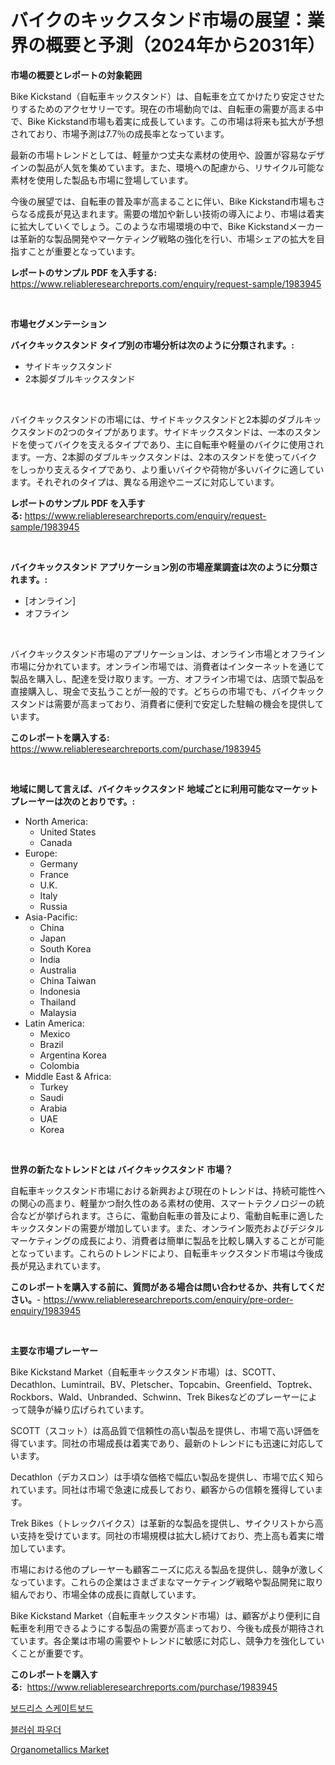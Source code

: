 <p><h1>バイクのキックスタンド市場の展望：業界の概要と予測（2024年から2031年）</h1></p><p><strong>市場の概要とレポートの対象範囲</strong></p>
<p><p>Bike Kickstand（自転車キックスタンド）は、自転車を立てかけたり安定させたりするためのアクセサリーです。現在の市場動向では、自転車の需要が高まる中で、Bike Kickstand市場も着実に成長しています。この市場は将来も拡大が予想されており、市場予測は7.7％の成長率となっています。</p><p>最新の市場トレンドとしては、軽量かつ丈夫な素材の使用や、設置が容易なデザインの製品が人気を集めています。また、環境への配慮から、リサイクル可能な素材を使用した製品も市場に登場しています。</p><p>今後の展望では、自転車の普及率が高まることに伴い、Bike Kickstand市場もさらなる成長が見込まれます。需要の増加や新しい技術の導入により、市場は着実に拡大していくでしょう。このような市場環境の中で、Bike Kickstandメーカーは革新的な製品開発やマーケティング戦略の強化を行い、市場シェアの拡大を目指すことが重要となっています。</p></p>
<p><strong>レポートのサンプル PDF を入手する:</strong> <a href="https://www.reliableresearchreports.com/enquiry/request-sample/1983945">https://www.reliableresearchreports.com/enquiry/request-sample/1983945</a></p>
<p>&nbsp;</p>
<p><strong>市場セグメンテーション</strong></p>
<p><strong>バイクキックスタンド タイプ別の市場分析は次のように分類されます。:</strong></p>
<p><ul><li>サイドキックスタンド</li><li>2本脚ダブルキックスタンド</li></ul></p>
<p>&nbsp;</p>
<p><p>バイクキックスタンドの市場には、サイドキックスタンドと2本脚のダブルキックスタンドの2つのタイプがあります。サイドキックスタンドは、一本のスタンドを使ってバイクを支えるタイプであり、主に自転車や軽量のバイクに使用されます。一方、2本脚のダブルキックスタンドは、2本のスタンドを使ってバイクをしっかり支えるタイプであり、より重いバイクや荷物が多いバイクに適しています。それぞれのタイプは、異なる用途やニーズに対応しています。</p></p>
<p><strong>レポートのサンプル PDF を入手する:</strong>&nbsp;<a href="https://www.reliableresearchreports.com/enquiry/request-sample/1983945">https://www.reliableresearchreports.com/enquiry/request-sample/1983945</a></p>
<p>&nbsp;</p>
<p><strong> バイクキックスタンド アプリケーション別の市場産業調査は次のように分類されます。:</strong></p>
<p><ul><li>[オンライン]</li><li>オフライン</li></ul></p>
<p>&nbsp;</p>
<p><p>バイクキックスタンド市場のアプリケーションは、オンライン市場とオフライン市場に分かれています。オンライン市場では、消費者はインターネットを通じて製品を購入し、配達を受け取ります。一方、オフライン市場では、店頭で製品を直接購入し、現金で支払うことが一般的です。どちらの市場でも、バイクキックスタンドは需要が高まっており、消費者に便利で安定した駐輪の機会を提供しています。</p></p>
<p><strong>このレポートを購入する:</strong>&nbsp; <a href="https://www.reliableresearchreports.com/purchase/1983945">https://www.reliableresearchreports.com/purchase/1983945</a></p>
<p>&nbsp;</p>
<p><strong>地域に関して言えば、バイクキックスタンド 地域ごとに利用可能なマーケットプレーヤーは次のとおりです。:</strong></p>
<p><ul>
    <li>
        North America:
        <ul>
            <li>United States</li>
            <li>Canada</li>
        </ul>
    </li>
    <li>
        Europe:
        <ul>
            <li>Germany</li>
            <li>France</li>
            <li>U.K.</li>
            <li>Italy</li>
            <li>Russia</li>
        </ul>
    </li>
    <li>
        Asia-Pacific:
        <ul>
            <li>China</li>
            <li>Japan</li>
            <li>South Korea</li>
            <li>India</li>
            <li>Australia</li>
            <li>China Taiwan</li>
            <li>Indonesia</li>
            <li>Thailand</li>
            <li>Malaysia</li>
        </ul>
    </li>
    <li>
        Latin America:
        <ul>
            <li>Mexico</li>
            <li>Brazil</li>
            <li>Argentina Korea</li>
            <li>Colombia</li>
        </ul>
    </li>
    <li>
        Middle East & Africa:
        <ul>
            <li>Turkey</li>
            <li>Saudi</li>
            <li>Arabia</li>
            <li>UAE</li>
            <li>Korea</li>
        </ul>
    </li>
    </ul></p>
<p>&nbsp;</p>
<p><strong>世界の新たなトレンドとは バイクキックスタンド 市場？</strong></p>
<p><p>自転車キックスタンド市場における新興および現在のトレンドは、持続可能性への関心の高まり、軽量かつ耐久性のある素材の使用、スマートテクノロジーの統合などが挙げられます。さらに、電動自転車の普及により、電動自転車に適したキックスタンドの需要が増加しています。また、オンライン販売およびデジタルマーケティングの成長により、消費者は簡単に製品を比較し購入することが可能となっています。これらのトレンドにより、自転車キックスタンド市場は今後成長が見込まれています。</p></p>
<p><strong>このレポートを購入する前に、質問がある場合は問い合わせるか、共有してください。</strong>- <a href="https://www.reliableresearchreports.com/enquiry/pre-order-enquiry/1983945">https://www.reliableresearchreports.com/enquiry/pre-order-enquiry/1983945</a></p>
<p>&nbsp;</p>
<p><strong>主要な市場プレーヤー</strong></p>
<p><p>Bike Kickstand Market（自転車キックスタンド市場）は、SCOTT、Decathlon、Lumintrail、BV、Pletscher、Topcabin、Greenfield、Toptrek、Rockbors、Wald、Unbranded、Schwinn、Trek Bikesなどのプレーヤーによって競争が繰り広げられています。</p><p>SCOTT（スコット）は高品質で信頼性の高い製品を提供し、市場で高い評価を得ています。同社の市場成長は着実であり、最新のトレンドにも迅速に対応しています。</p><p>Decathlon（デカスロン）は手頃な価格で幅広い製品を提供し、市場で広く知られています。同社は市場で急速に成長しており、顧客からの信頼を獲得しています。</p><p>Trek Bikes（トレックバイクス）は革新的な製品を提供し、サイクリストから高い支持を受けています。同社の市場規模は拡大し続けており、売上高も着実に増加しています。</p><p>市場における他のプレーヤーも顧客ニーズに応える製品を提供し、競争が激しくなっています。これらの企業はさまざまなマーケティング戦略や製品開発に取り組んでおり、市場全体の成長に貢献しています。</p><p>Bike Kickstand Market（自転車キックスタンド市場）は、顧客がより便利に自転車を利用できるようにする製品の需要が高まっており、今後も成長が期待されています。各企業は市場の需要やトレンドに敏感に対応し、競争力を強化していくことが重要です。</p></p>
<p><strong>このレポートを購入する:</strong>&nbsp;&nbsp;<a href="https://www.reliableresearchreports.com/purchase/1983945">https://www.reliableresearchreports.com/purchase/1983945</a></p>
<p><p><a href="https://medium.com/@goonfghyt6587/%EB%B3%B4%EB%93%9C%EB%A6%AC%EC%8A%A4-%EC%8A%A4%EC%BC%80%EC%9D%B4%ED%8A%B8%EB%B3%B4%EB%93%9C-%EC%8B%9C%EC%9E%A5-%EC%A0%90%EC%9C%A0%EC%9C%A8-%EB%B3%80%ED%99%94-%EB%B0%8F-%EC%8B%9C%EC%9E%A5-%EC%84%B1%EC%9E%A5-%EB%8F%99%ED%96%A5-2024%EB%85%84-2031%EB%85%84-eeb7b6651448">보드리스 스케이트보드</a></p><p><a href="https://medium.com/@christianlarkinus/%EC%9E%89%ED%81%AC%EC%83%89-%EB%B6%84%EB%A7%90-%EC%8B%9C%EC%9E%A5-%EC%9C%A0%ED%98%95-%EC%9D%91%EC%9A%A9-%EB%B0%8F-%EC%A7%80%EB%A6%AC%EC%97%90-%EB%8C%80%ED%95%9C-%ED%8F%AC%EA%B4%84%EC%A0%81-%ED%8F%89%EA%B0%80-756099dfa8ac">블러쉬 파우더</a></p><p><a href="https://eight-handstand-8fb.notion.site/Organometallics-Market-Size-and-Growth-Market-Segmentation-Regional-and-Country-Breakdowns-and-Ma-54554aa36a06433ba8cc10e41f2608de">Organometallics Market</a></p></p>